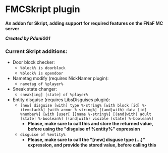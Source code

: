 # FMCSkript plugin
**An addon for Skript, adding support for required features on the FNaF MC server**

**_Created by Pdani001_**

### Current Skript additions:
- Door block checker:
  - `%block% is doorblock`
  - `%block% is opendoor`
- Nametag modify (requires NickNamer plugin):
  - `nametag of %player%`
- Sneak state changer:
  - `sneak[ing] [state] of %player%`
- Entity disguise (requires LibsDisguises plugin):
  - `[new] disguise [with] type %-string% [with block [id] %-itemstack%] [with armor %-string%] [(and|with) data [id] %number%] [with [user[ ]]name %-string%] [(and|with) adult [state] %-boolean%] [(and|with) visible [state] %-boolean%]`
    - **Please, make sure to call this and store the returned value, before using the "disguise of %entity%" expression**
  - `disguise of %entity%`
    - **Please, make sure to call the "\[new\] disguse type (...)" expression, and provide the stored value, before calling this**